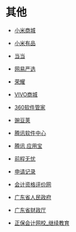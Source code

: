 # 其他

<div id = "首"></div>
<script src = "../js/首.js"></script>

* [小米商城](https://m.mi.com/)
* [小米有品](https://m.xiaomiyoupin.com/main)
* [当当](http://m.dangdang.com/)
* [网易严选](https://m.you.163.com/)
* [荣耀](https://www.hihonor.com/cn/m/home)
* [VIVO商城](https://shop.vivo.com.cn/wap/)

* [360软件管家](https://soft.360.cn/)
* [豌豆荚](https://m.wandoujia.com/)
* [腾讯软件中心](https://pc.qq.com/)
* [腾讯 应用宝](https://sj.qq.com/)

* [前程无忧](https://m.51job.com/)
* [申请记录](https://m.51job.com/my/applyhistory.php)
* [会计资格评价网](http://kzp.mof.gov.cn/)
* [广东省人民政府](https://www.gd.gov.cn/)
* [广东省财政厅](http://czt.gd.gov.cn/)
* [正保会计网校_继续教育](http://jxjy.chinaacc.com/gd)
